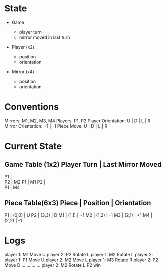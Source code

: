 # State

- Game
	- player turn
	- mirror moved in last turn

- Player (x2)
	- position
	- orientation

- Mirror (x4)
	- position
	- orientation

# Conventions

Mirrors: M1, M2, M3, M4
Players: P1, P2
Player Orientation: U | D | L | R
Mirror Orientation: +1 | -1
Piece Move: U | D | L | R

# Current State


Game Table (1x2)
Player Turn | 	Last Mirror Moved
----------------------------------
P1			| 	
P2			| 	M2
P1			| 	M1
P2			| 	
P1			| 	M4

Piece Table(6x3)
Piece	|	Position 	|	Orientation
---------------------------------------
P1		|	(0,0)		| 	U
P2		| 	(3,3)		| 	D
M1		| 	(1,1)		| 	+1
M2		| 	(1,2)		| 	-1
M3		| 	(2,1)		| 	+1
M4		| 	(2,2)		| 	-1

# Logs

player 1: M1 Move U 
player 2: P2 Rotate L 
player 1: M2 Rotate L
player 2: 
player 1: P1 Move U 
player 2: M2 Move L
player 1: M3 Rotate R
player 2: P2 Move D
...
...
...
...
player 2: M2 Rotate L
P2 win

